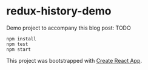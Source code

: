 # redux-history-demo

Demo project to accompany this blog post: TODO

    npm install
    npm test
    npm start

This project was bootstrapped with [Create React App](https://github.com/facebook/create-react-app).
